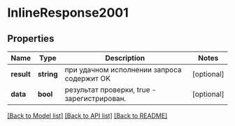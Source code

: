 # InlineResponse2001

## Properties
Name | Type | Description | Notes
------------ | ------------- | ------------- | -------------
**result** | **string** | при удачном исполнении запроса содержит OK | [optional] 
**data** | **bool** | результат проверки, true - зарегистрирован. | [optional] 

[[Back to Model list]](../../README.md#documentation-for-models) [[Back to API list]](../../README.md#documentation-for-api-endpoints) [[Back to README]](../../README.md)


